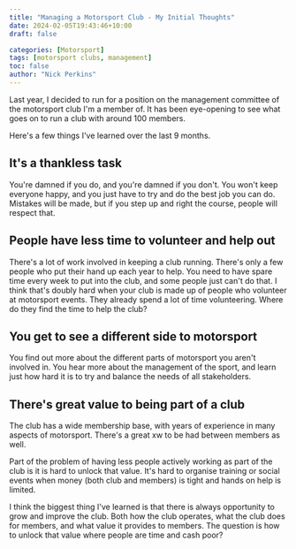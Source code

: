 ```yaml
---
title: "Managing a Motorsport Club - My Initial Thoughts"
date: 2024-02-05T19:43:46+10:00
draft: false

categories: [Motorsport]
tags: [motorsport clubs, management]
toc: false
author: "Nick Perkins"
---
```

Last year, I decided to run for a position on the management committee of the motorsport club I'm a member of. It has been eye-opening to see what goes on to run a club with around 100 members.

Here's a few things I've learned over the last 9 months.

## It's a thankless task

You're damned if you do, and you're damned if you don't. You won't keep everyone happy, and you just have to try and do the best job you can do. Mistakes will be made, but if you step up and right the course, people will respect that.

## People have less time to volunteer and help out

There's a lot of work involved in keeping a club running. There's only a few people who put their hand up each year to help. You need to have spare time every week to put into the club, and some people just can't do that. I think that's doubly hard when your club is made up of people who volunteer at motorsport events. They already spend a lot of time volunteering. Where do they find the time to help the club?

## You get to see a different side to motorsport

You find out more about the different parts of motorsport you aren't involved in. You hear more about the management of the sport, and learn just how hard it is to try and balance the needs of all stakeholders.

## There's great value to being part of a club

The club has a wide membership base, with years of experience in many aspects of motorsport. There's a great xw to be had between members as well.

Part of the problem of having less people actively working as part of the club is it is hard to unlock that value. It's hard to organise training or social events when money (both club and members) is tight and hands on help is limited.

I think the biggest thing I've learned is that there is always opportunity to grow and improve the club. Both how the club operates, what the club does for members, and what value it provides to members. The question is how to unlock that value where people are time and cash poor?
